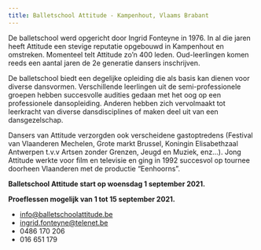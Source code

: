 ```yaml
---
title: Balletschool Attitude - Kampenhout, Vlaams Brabant
---
```

De balletschool werd opgericht door Ingrid Fonteyne in 1976. In al die jaren heeft Attitude een stevige reputatie opgebouwd in Kampenhout en omstreken. Momenteel telt Attitude zo’n 400 leden. Oud-leerlingen komen reeds een aantal jaren de 2e generatie dansers inschrijven.

De balletschool biedt een degelijke opleiding die als basis kan dienen voor diverse dansvormen. Verschillende leerlingen uit de semi-professionele groepen hebben succesvolle audities gedaan met het oog op een professionele dansopleiding. Anderen hebben zich vervolmaakt tot leerkracht van diverse dansdisciplines of maken deel uit van een dansgezelschap.

Dansers van Attitude verzorgden ook verscheidene gastoptredens (Festival van Vlaanderen Mechelen, Grote markt Brussel, Koningin Elisabethzaal Antwerpen t.v.v Artsen zonder Grenzen, Jeugd en Muziek, enz...). Jong Attitude werkte voor film en televisie en ging in 1992 succesvol op tournee doorheen Vlaanderen met de productie “Eenhoorns”.

**Balletschool Attitude start op woensdag 1 september 2021.**

**Proeflessen mogelijk van 1 tot 15 september 2021.**

* [info@balletschoolattitude.be](mailto:info@balletschoolattitude.be)
* [ingrid.fonteyne@telenet.be](mailto:ingrid.fonteyne@telenet.be)
* 0486 170 206
* 016 651 179

